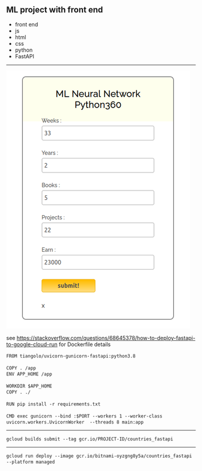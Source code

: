 ## ML project with front end

- front end
- js
- html
- css
- python
- FastAPI

---

![screenshot](https://github.com/RGGH/API-1/blob/main/Full_Project/ss_neural_net_ratings.png)

see https://stackoverflow.com/questions/68645378/how-to-deploy-fastapi-to-google-cloud-run
for Dockerfile details

    FROM tiangolo/uvicorn-gunicorn-fastapi:python3.8

    COPY . /app
    ENV APP_HOME /app

    WORKDIR $APP_HOME
    COPY . ./

    RUN pip install -r requirements.txt

    CMD exec gunicorn --bind :$PORT --workers 1 --worker-class uvicorn.workers.UvicornWorker  --threads 8 main:app
---
    gcloud builds submit --tag gcr.io/PROJECT-ID/countries_fastapi
---
    gcloud run deploy --image gcr.io/bitnami-oyzgng8y5a/countries_fastapi --platform managed
    
